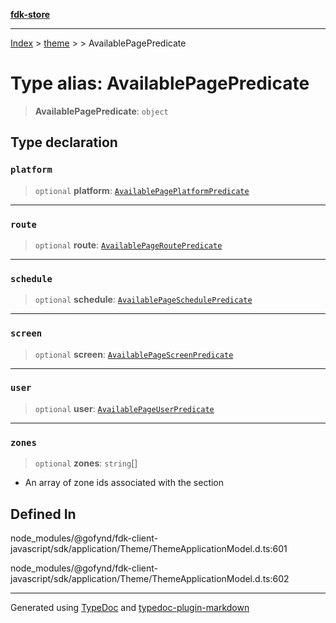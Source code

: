 [**fdk-store**](../../../README.md)
***

[Index](../../../API.md) > [theme](../../README.md) > [<internal>](../README.md) > AvailablePagePredicate

# Type alias: AvailablePagePredicate

> **AvailablePagePredicate**: `object`

## Type declaration

### `platform`

> `optional` **platform**: [`AvailablePagePlatformPredicate`](type-alias.AvailablePagePlatformPredicate.md)

***

### `route`

> `optional` **route**: [`AvailablePageRoutePredicate`](type-alias.AvailablePageRoutePredicate.md)

***

### `schedule`

> `optional` **schedule**: [`AvailablePageSchedulePredicate`](type-alias.AvailablePageSchedulePredicate.md)

***

### `screen`

> `optional` **screen**: [`AvailablePageScreenPredicate`](type-alias.AvailablePageScreenPredicate.md)

***

### `user`

> `optional` **user**: [`AvailablePageUserPredicate`](type-alias.AvailablePageUserPredicate.md)

***

### `zones`

> `optional` **zones**: `string`[]

- An array of zone ids associated with the section

## Defined In

node\_modules/@gofynd/fdk-client-javascript/sdk/application/Theme/ThemeApplicationModel.d.ts:601

node\_modules/@gofynd/fdk-client-javascript/sdk/application/Theme/ThemeApplicationModel.d.ts:602

***
Generated using [TypeDoc](https://typedoc.org/) and [typedoc-plugin-markdown](https://www.npmjs.com/package/typedoc-plugin-markdown)
